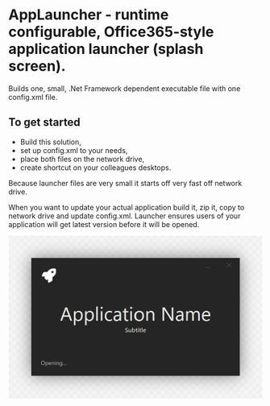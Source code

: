 # AppLauncher - runtime configurable, Office365-style application launcher (splash screen).

Builds one, small, .Net Framework dependent executable file with one config.xml file.

## To get started
- Build this solution,
- set up config.xml to your needs,
- place both files on the network drive,
- create shortcut on your colleagues desktops.

Because launcher files are very small it starts off very fast off network drive.

When you want to update your actual application build it, zip it, copy to network drive and update config.xml. Launcher ensures users of your application will get latest version before it will be opened.

![Screenshot](/Docs/images/screen1.png)